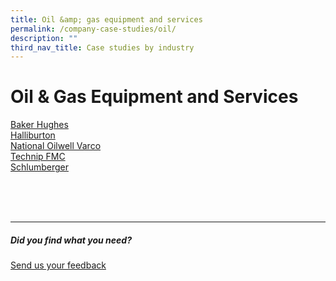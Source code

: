 ```yaml
---
title: Oil &amp; gas equipment and services
permalink: /company-case-studies/oil/
description: ""
third_nav_title: Case studies by industry
---
```

# Oil &amp; Gas Equipment and Services
[Baker Hughes](https://www.edb.gov.sg/content/edb/en/our-industries/company-highlights/baker-hughes.html)  
[Halliburton](https://www.edb.gov.sg/content/edb/en/our-industries/company-highlights/halliburton.html)  
[National Oilwell Varco](https://www.edb.gov.sg/content/edb/en/our-industries/company-highlights/national-oilwell-varco.html)  
[Technip FMC](https://www.edb.gov.sg/content/edb/en/our-industries/company-highlights/technipfmc.html)  
[Schlumberger](https://www.edb.gov.sg/content/edb/en/our-industries/company-highlights/schlumberger.html)

<br>
<br>
<br>

<hr>

##### Did you find what you need?
[Send us your feedback](https://form.gov.sg/642693623cb98f001239be0d)